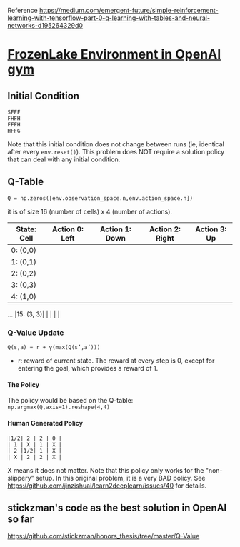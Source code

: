 Reference https://medium.com/emergent-future/simple-reinforcement-learning-with-tensorflow-part-0-q-learning-with-tables-and-neural-networks-d195264329d0

# [FrozenLake Environment in OpenAI gym](https://gym.openai.com/envs/FrozenLake-v0/)

## Initial Condition

```
SFFF
FHFH
FFFH
HFFG
```

Note that this initial condition does not change between runs (ie, identical after every `env.reset()`).
This problem does NOT require a solution policy that can deal with any initial condition. 

## Q-Table
```
Q = np.zeros([env.observation_space.n,env.action_space.n])
```
it is of size 16 (number of cells) x 4 (number of actions).

|State: Cell| Action 0: Left|Action 1: Down|Action 2: Right|Action 3: Up|
|--|--|--|--|--|
|0: (0,0)| | | | |
|1: (0,1)| | | | |
|2: (0,2)| | | | |
|3: (0,3)| | | | |
|4: (1,0)| | | | |
...
|15: (3, 3)| | | | |

### Q-Value Update 
```
Q(s,a) = r + γ(max(Q(s’,a’)))
```
* r: reward of current state.  The reward at every step is 0, except for entering the goal, which provides a reward of 1.

#### The Policy

The policy would be based on the Q-table: `np.argmax(Q,axis=1).reshape(4,4)`
#### Human Generated Policy
```
|1/2| 2 | 2 | 0 | 
| 1 | X | 1 | X | 
| 2 |1/2| 1 | X | 
| X | 2 | 2 | X |
```
X means it does not matter.
Note that this policy only works for the "non-slippery" setup. In this original problem, it is a very BAD policy. See https://github.com/jinzishuai/learn2deeplearn/issues/40 for details.

## stickzman's code as the best solution in OpenAI so far

https://github.com/stickzman/honors_thesis/tree/master/Q-Value
